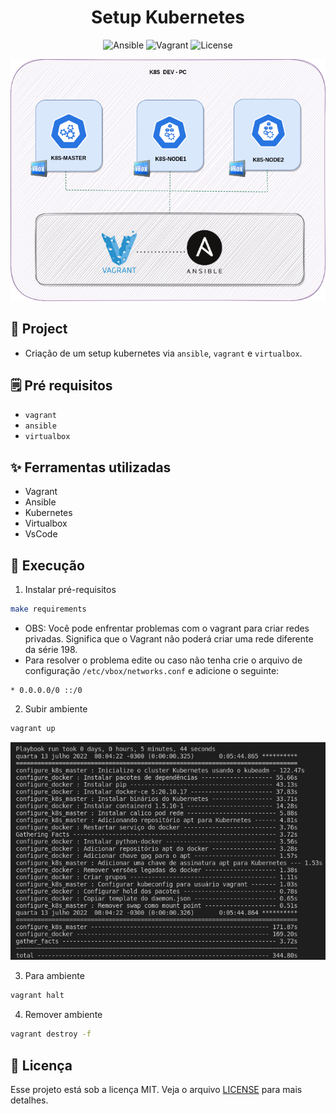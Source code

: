 <h1 align="center">Setup Kubernetes </h1>

<p align="center">
  <img alt="Ansible" src="https://img.shields.io/static/v1?label=K8S&message=Ansible&color=8257E5&labelColor=000000"  />
  <img alt="Vagrant" src="https://img.shields.io/static/v1?label=K8S&message=Vagrant&color=8257E5&labelColor=000000"  />
  <img alt="License" src="https://img.shields.io/static/v1?label=license&message=MIT&color=49AA26&labelColor=000000">
</p>

<p align="center">
  <img alt="k8s" src="images/k8s-ansible.png">
</p>

## 🌱 Project

- Criação de um setup kubernetes via `ansible`, `vagrant` e `virtualbox`.

## 🗒 Pré requisitos

- `vagrant`
- `ansible`
- `virtualbox`

## ✨ Ferramentas utilizadas

- Vagrant
- Ansible
- Kubernetes
- Virtualbox
- VsCode

## 🚀 Execução

1. Instalar pré-requisitos

```bash
make requirements
```

- OBS: Você pode enfrentar problemas com o vagrant para criar redes privadas. Significa que o Vagrant não poderá criar uma rede diferente da série 198.
- Para resolver o problema edite ou caso não tenha crie o arquivo de configuração `/etc/vbox/networks.conf` e adicione o seguinte:

```console
* 0.0.0.0/0 ::/0
```

2. Subir ambiente

```bash
vagrant up
```

<p align="center">
  <img alt="playbook" src="images/k8s-playbook.png">
</p>

3. Para ambiente

```bash
vagrant halt
```

4. Remover ambiente

```bash
vagrant destroy -f
```

## 📄 Licença
Esse projeto está sob a licença MIT. Veja o arquivo [LICENSE](LICENSE) para mais detalhes.